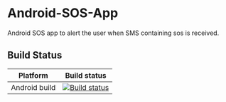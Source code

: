 # Android-SOS-App
Android SOS app to alert the user when SMS containing sos is received. 

## Build Status
Platform  | Build status
------------- | -------------
Android build | [![Build status](https://build.appcenter.ms/v0.1/apps/880e42b4-51d8-4e12-a61b-e6f95839931f/branches/master/badge)](https://appcenter.ms)   

